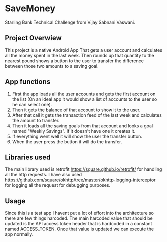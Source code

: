 # SaveMoney
Starling Bank Technical Challenge from Vijay Sabnani Vaswani.

## Project Overwiew
This project is a native Android App That gets a user account and calculates all the money spent in the last week. Then rounds up that quantity to the nearest pound shows a button to the user to transfer the difference between those two amounts to a saving goal.

## App functions
1. First the app loads all the user accounts and gets the first account on the list (On an ideal app it would show a list of accounts to the user so he can select one).
2. Then it gets the balance of that account to show it to the user.
3. After that call it gets the transaction feed of the last week and calculates the amount to transfer.
4. Then it loads all the saving goals from that account and looks a goal named "Weekly Savings". If it doesn't have one it creates it.
5. If everything went well it will show the user the transfer button.
6. When the user press the button it will do the transfer.

## Libraries used
The main library used is retrofit https://square.github.io/retrofit/ for handling all the http requests.
I have also used https://github.com/square/okhttp/tree/master/okhttp-logging-interceptor for logging all the request for debugging purposes.

## Usage
Since this is a test app I havent put a lot of effort into the architecture so there are few things harcoded. The main harcoded value that should be updated is the API access token header that is hardcoded in a constant named ACCESS_TOKEN. Once that value is updated we can execute the app normally.
